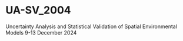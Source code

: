 # UA-SV_2004
Uncertainty Analysis and Statistical Validation of Spatial Environmental Models 9-13 December 2024
